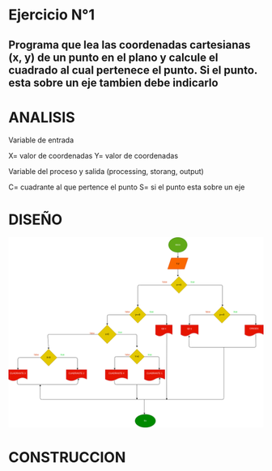 # Ejercicio N°1 

## Programa que lea las coordenadas cartesianas (x, y) de un punto en el plano y calcule el cuadrado al cual pertenece el punto. Si el punto. esta sobre un eje tambien debe indicarlo 

# ANALISIS 
Variable de entrada

X= valor de coordenadas 
Y= valor de coordenadas 

Variable del proceso y salida (processing, storang, output)

C= cuadrante al que pertence el punto 
S= si el punto esta sobre un eje 

# DISEÑO 
![Diagrama de flujo](Diagrama.png "diagrama de flujo")

# CONSTRUCCION
